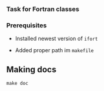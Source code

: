 ### Task for Fortran classes


### Prerequisites

- Installed newest version of `ifort`

- Added proper path im `makefile`

## Making docs
```$bash
make doc
```